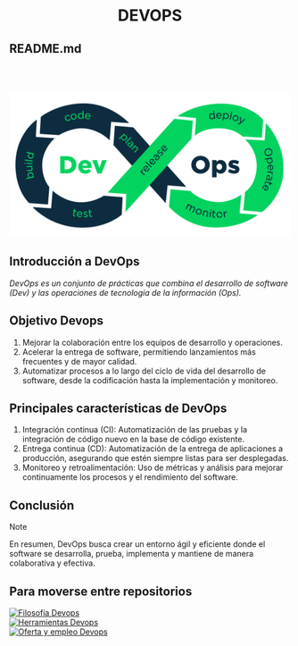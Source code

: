 <h1 align="center"> DEVOPS </h1>

## README.md  
<br>
<br>  

![](./img/devops.png)  

  
## Introducción a DevOps  

*DevOps es un conjunto de prácticas que combina el desarrollo de software (Dev) y las operaciones de tecnología de la información (Ops).*

## Objetivo Devops  

1. Mejorar la colaboración entre los equipos de desarrollo y operaciones.  
2. Acelerar la entrega de software, permitiendo lanzamientos más frecuentes y de mayor calidad.  
3. Automatizar procesos a lo largo del ciclo de vida del desarrollo de software, desde la codificación hasta la implementación y monitoreo.  


## Principales características de DevOps  
1. Integración continua (CI): Automatización de las pruebas y la integración de código nuevo en la base de código existente.  
2. Entrega continua (CD): Automatización de la entrega de aplicaciones a producción, asegurando que estén siempre listas para ser desplegadas.  
3. Monitoreo y retroalimentación: Uso de métricas y análisis para mejorar continuamente los procesos y el rendimiento del software.

## Conclusión
> [!NOTE]
> En resumen, DevOps busca crear un entorno ágil y eficiente donde el software se desarrolla, prueba, implementa y mantiene de manera colaborativa y efectiva.


## Para moverse entre repositorios  

[![Filosofía Devops](https://img.shields.io/badge/IR%20A%20FILOSOFIA%20DEVOPS-BLUE?style=for-the-badge&color=%237289da)](./Filosofia.md)  
[![Herramientas Devops](https://img.shields.io/badge/IR%20A%20HERRAMIENTAS%20DEVOPS-BLUE?style=for-the-badge&color=%23f2b300)](./Herramientas.md)  
[![Oferta y empleo Devops](https://img.shields.io/badge/IR%20A%20OFERTA%20Y%20EMPLEO%20DEVOPS-BLUE?style=for-the-badge&color=%23004225)](./Oferta.md)  
